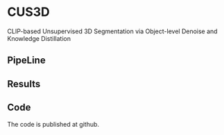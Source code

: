 # CUS3D
CLIP-based Unsupervised 3D Segmentation via Object-level Denoise and Knowledge Distillation


## PipeLine

## Results

## Code
The code is published at github.
